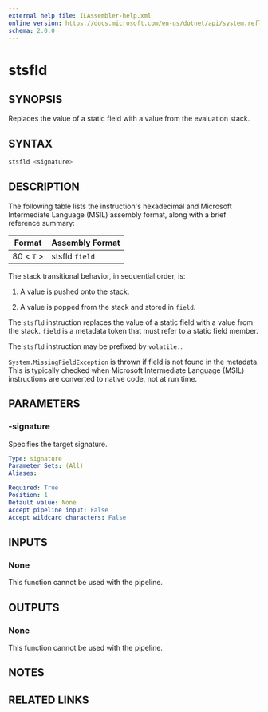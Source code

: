 ```yaml
---
external help file: ILAssembler-help.xml
online version: https://docs.microsoft.com/en-us/dotnet/api/system.reflection.emit.opcodes.stsfld
schema: 2.0.0
---
```


# stsfld

## SYNOPSIS

Replaces the value of a static field with a value from the evaluation stack.

## SYNTAX

```powershell
stsfld <signature>
```

## DESCRIPTION

The following table lists the instruction's hexadecimal and Microsoft Intermediate Language (MSIL) assembly format, along with a brief reference summary:

| Format     | Assembly Format |
| ---------- | --------------- |
| 80 < `T` > | stsfld `field`  |

 The stack transitional behavior, in sequential order, is:

1.  A value is pushed onto the stack.

2.  A value is popped from the stack and stored in `field`.

 The `stsfld` instruction replaces the value of a static field with a value from the stack. `field` is a metadata token that must refer to a static field member.

 The `stsfld` instruction may be prefixed by `volatile.`.

 `System.MissingFieldException` is thrown if field is not found in the metadata. This is typically checked when Microsoft Intermediate Language (MSIL) instructions are converted to native code, not at run time.

## PARAMETERS

### -signature

Specifies the target signature.

```yaml
Type: signature
Parameter Sets: (All)
Aliases:

Required: True
Position: 1
Default value: None
Accept pipeline input: False
Accept wildcard characters: False
```

## INPUTS

### None

This function cannot be used with the pipeline.

## OUTPUTS

### None

This function cannot be used with the pipeline.

## NOTES

## RELATED LINKS

